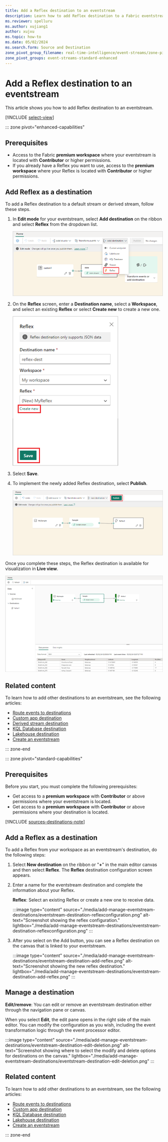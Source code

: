 ```yaml
---
title: Add a Reflex destination to an eventstream
description: Learn how to add Reflex destination to a Fabric eventstream.
ms.reviewer: spelluru
ms.author: xujiang1
author: xujxu
ms.topic: how-to
ms.date: 05/02/2024
ms.search.form: Source and Destination
zone_pivot_group_filename: real-time-intelligence/event-streams/zone-pivot-groups.json
zone_pivot_groups: event-streams-standard-enhanced
---
```


# Add a Reflex destination to an eventstream

This article shows you how to add Reflex destination to an eventstream.

[!INCLUDE [select-view](./includes/select-view.md)]

::: zone pivot="enhanced-capabilities"  


## Prerequisites

- Access to the Fabric **premium workspace** where your eventstream is located with **Contributor** or higher permissions.
- If you already have a Reflex you want to use, access to the **premium workspace** where your Reflex is located with **Contributor** or higher permissions.

## Add Reflex as a destination

To add a Reflex destination to a default stream or derived stream, follow these steps.

1. In **Edit mode** for your eventstream, select **Add destination** on the ribbon and select **Reflex** from the dropdown list.

   ![A screenshot of the Add destination dropdown list with Reflex highlighted.](media/add-destination-reflex-enhanced/add-destination.png)

1. On the **Reflex** screen, enter a **Destination name**, select a **Workspace**, and select an existing **Reflex** or select **Create new** to create a new one.

   ![A screenshot of the Reflex screen.](media/add-destination-reflex-enhanced/reflex-screen.png)

1. Select **Save**.

1. To implement the newly added Reflex destination, select **Publish**.

   ![A screenshot of the stream and Reflex destination in Edit mode with the Publish button highlighted.](media/add-destination-reflex-enhanced/edit-mode.png)

Once you complete these steps, the Reflex destination is available for visualization in **Live view**.

![A screenshot of the Reflex destination available for visualization in Live view.](media/add-destination-reflex-enhanced/live-view.png)


## Related content 

To learn how to add other destinations to an eventstream, see the following articles: 

- [Route events to destinations](add-manage-eventstream-destinations.md)
- [Custom app destination](add-destination-custom-app.md)
- [Derived stream destination](add-destination-derived-stream.md)
- [KQL Database destination](add-destination-kql-database.md)
- [Lakehouse destination](add-destination-lakehouse.md)
- [Create an eventstream](create-manage-an-eventstream.md)


::: zone-end

::: zone pivot="standard-capabilities"

## Prerequisites

Before you start, you must complete the following prerequisites:

- Get access to a **premium workspace** with **Contributor** or above permissions where your eventstream is located.
- Get access to a **premium workspace** with **Contributor** or above permissions where your destination is located.

[!INCLUDE [sources-destinations-note](./includes/sources-destinations-note.md)]

## Add a Reflex as a destination

To add a Reflex from your workspace as an eventstream's destination, do the following steps:

1. Select **New destination** on the ribbon or "**+**" in the main editor canvas and then select **Reflex**. The **Reflex** destination configuration screen appears.

1. Enter a name for the eventstream destination and complete the information about your Reflex.

   **Reflex**: Select an existing Reflex or create a new one to receive data.

   :::image type="content" source="./media/add-manage-eventstream-destinations/eventstream-destination-reflexconfiguration.png" alt-text="Screenshot showing the reflex configuration." lightbox="./media/add-manage-eventstream-destinations/eventstream-destination-reflexconfiguration.png" :::

1. After you select on the Add button, you can see a Reflex destination on the canvas that is linked to your eventstream.

   :::image type="content" source="./media/add-manage-eventstream-destinations/eventstream-destination-add-reflex.png" alt-text="Screenshot showing the new reflex destination." lightbox="./media/add-manage-eventstream-destinations/eventstream-destination-add-reflex.png" :::

## Manage a destination

**Edit/remove**: You can edit or remove an eventstream destination either through the navigation pane or canvas.

When you select **Edit**, the edit pane opens in the right side of the main editor. You can modify the configuration as you wish, including the event transformation logic through the event processor editor.

:::image type="content" source="./media/add-manage-eventstream-destinations/eventstream-destination-edit-deletion.png" alt-text="Screenshot showing where to select the modify and delete options for destinations on the canvas." lightbox="./media/add-manage-eventstream-destinations/eventstream-destination-edit-deletion.png" :::


## Related content 

To learn how to add other destinations to an eventstream, see the following articles: 

- [Route events to destinations](add-manage-eventstream-destinations.md)
- [Custom app destination](add-destination-custom-app.md)
- [KQL Database destination](add-destination-kql-database.md)
- [Lakehouse destination](add-destination-lakehouse.md)
- [Create an eventstream](create-manage-an-eventstream.md)

::: zone-end 